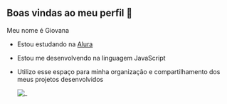 ## Boas vindas ao meu perfil 💙

Meu nome é Giovana

- Estou estudando na [Alura](https://www.alura.com.br)
- Estou me desenvolvendo na linguagem JavaScript
- Utilizo esse espaço para minha organização e compartilhamento dos meus projetos desenvolvidos

  ![_](https://media.tenor.com/RbunrBfi12sAAAAM/flores-patricio-bob-esponja.gif)
